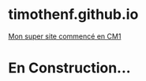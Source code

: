 # timothenf.github.io
[Mon super site commencé en CM1](https://timothenf.github.io)

 # En Construction...
